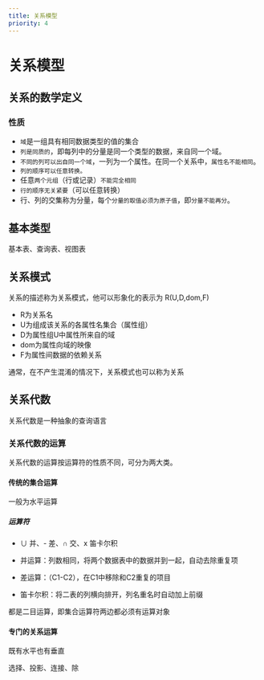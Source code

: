 ```yaml
---
title: 关系模型
priority: 4
---
```


# 关系模型

## 关系的数学定义

### 性质

- `域`是一组具有相同数据类型的值的集合
- `列是同质的`，即每列中的分量是同一个类型的数据，来自同一个域。
- `不同的列可以出自同一个域`，一列为一个属性。在同一个关系中，`属性名不能相同`。
- `列的顺序可以任意转换。`
- 任意`两个元组`（行或记录）`不能完全相同`
- `行的顺序无关紧要`（可以任意转换）
- 行、列的交集称为分量，每个`分量的取值必须为原子值`，即`分量不能再分`。

## 基本类型

基本表、查询表、视图表

## 关系模式

关系的描述称为关系模式，他可以形象化的表示为 R(U,D,dom,F)
- R为关系名
- U为组成该关系的各属性名集合（属性组）
- D为属性组U中属性所来自的域
- dom为属性向域的映像
- F为属性间数据的依赖关系

通常，在不产生混淆的情况下，关系模式也可以称为关系

## 关系代数

关系代数是一种抽象的查询语言

### 关系代数的运算

关系代数的运算按运算符的性质不同，可分为两大类。

#### 传统的集合运算

一般为水平运算

##### 运算符
- ∪ 并、- 差、∩ 交、x 笛卡尔积


- 并运算：列数相同，将两个数据表中的数据并到一起，自动去除重复项
- 差运算：（C1-C2），在C1中移除和C2重复的项目
- 笛卡尔积：将二表的列横向排开，列名重名时自动加上前缀

都是二目运算，即集合运算符两边都必须有运算对象

#### 专门的关系运算

既有水平也有垂直

选择、投影、连接、除
